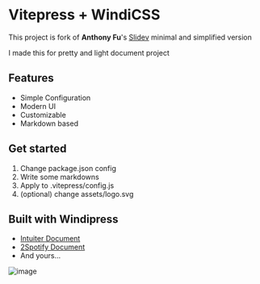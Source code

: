# Vitepress + WindiCSS 
This project is fork of **Anthony Fu**'s [Slidev](https://github.com/slidevjs/docs) minimal and simplified version

I made this for pretty and light document project

## Features
- Simple Configuration
- Modern UI
- Customizable
- Markdown based


## Get started
1. Change package.json config
2. Write some markdowns
3. Apply to .vitepress/config.js
4. (optional) change assets/logo.svg


## Built with Windipress
- [Intuiter Document](https://intuiter.seongland.com)
- [2Spotify Document](https://2spotify.seongland.com)
- And yours...


![image](https://user-images.githubusercontent.com/27716524/122531144-30d79180-d05a-11eb-8302-cf58f10ef1b2.png)
